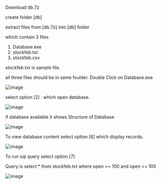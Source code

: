 Download db.7z

create folder [db]

extract files from [db.7z] into [db] folder


which contain 3 files
1. Database.exe
2. stockfeb.txt
3. stockfeb.csv

stockfeb.txt is sample file.

   all three files should be in same foulder. Double Click on Database.exe
   

   ![image](https://github.com/MaheshYTech/db/assets/53365208/089ae1dc-99b0-4a76-af57-5e8562c513f4)

select option [2] . which open database.

![image](https://github.com/MaheshYTech/db/assets/53365208/feebbc7c-e893-48ed-b2b7-18589b496e6c)

if database available it shows Structure of Database

![image](https://github.com/MaheshYTech/db/assets/53365208/7c1de96d-ed5c-4bc3-91c1-1b192ee08d3f)

To view database content select option [6] which display records.

![image](https://github.com/MaheshYTech/db/assets/53365208/f8604e45-d9ec-424f-b650-8fe6aebfa685)

To run sql query select option [7]

Query is 
select * from stockfeb.txt where open >= 100 and open <= 105
 
![image](https://github.com/MaheshYTech/db/assets/53365208/781c87ca-1ab1-45a4-a419-f017eb6b24a5)



